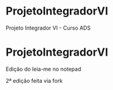 # ProjetoIntegradorVI
 Projeto Integrador VI - Curso ADS
# ProjetoIntegradorVI


Edição do leia-me no notepad

2ª edição feita via fork